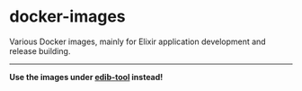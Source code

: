 # docker-images

Various Docker images, mainly for Elixir application development and release building.

----

**Use the images under [edib-tool](https://github.com/edib-tool) instead!**
